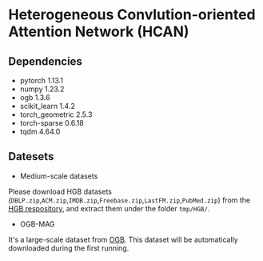 # Heterogeneous Convlution-oriented Attention Network (HCAN)

## Dependencies
* pytorch 1.13.1
* numpy 1.23.2
* ogb 1.3.6
* scikit_learn 1.4.2
* torch_geometric 2.5.3
* torch-sparse 0.6.18
* tqdm 4.64.0
<!-- torch-vision==0.14.1 -->

## Datesets

* Medium-scale datasets

Please download HGB datasets (`DBLP.zip`,`ACM.zip`,`IMDB.zip`,`Freebase.zip`,`LastFM.zip`,`PubMed.zip`) from the [HGB respository](https://github.com/THUDM/HGB), and extract them under the folder `tmp/HGB/`.

* OGB-MAG

It's a large-scale dataset from [OGB](https://ogb.stanford.edu/docs/leader_nodeprop/#ogbn-mag). This dataset will be automatically downloaded during the first running.